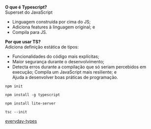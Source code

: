 **O que é Typescript?** <br>
Superset do JavaScript
- Linguagem construída por cima do JS;
- Adiciona features à linguagem original; e 
- Compila para JS.

**Por que usar TS?** <br>
Adiciona definição estática de tipos:
- Funcionalidades do código mais explícitas;
- Maior segurança durante o desenvolvimento;
- Detecta erros durante a compilação que só seriam percebidos em execução;
Compila um JavaScript mais resiliente; e <br>
Ajuda a desenvolver boas práticas de programação.

```
npm init
```

```
npm install -g typescript
```

``` 
npm install lite-server
```

```
tsc --init
```

[everyday-types](https://www.typescriptlang.org/docs/handbook/2/everyday-types.html)